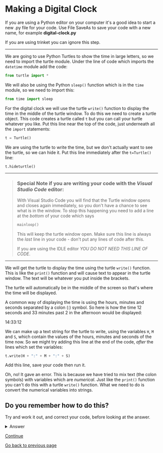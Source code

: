 # Making a Digital Clock

If you are using a Python editor on your computer it's a good idea to start a new .py file for your code. Use File SaveAs to save your code with a new name, for example **digital-clock.py**

If you are using trinket you can ignore this step.

---

We are going to use Python Turtles to show the time in large letters, so we need to import the turtle module. Under the line of code which imports the ```datetime``` module add the code:

```python
from turtle import *
```

We will also be using the Python ```sleep()``` function which is in the ```time``` module, so we need to import this:

```python
from time import sleep
```

For the digital clock we will use the turtle ```write()``` function to display the time in the middle of the turtle window. To do this we need to create a turtle object. This code creates a turtle called ```t``` but you can call your turtle whatever you like. Put this line near the top of the code, just underneath all the ```import``` statements:

```python
t = Turtle()
```

We are using the turtle to write the time, but we don't actually want to see the turtle, so we can hide it. Put this line immediately after the ```t=Turtle()``` line:

```python
t.hideturtle()
```

---

>### Special Note if you are writing your code with the *Visual Studio Code* editor:
>
>With Visual Studio Code you will find that the Turtle window opens and closes again immediately, so you don't have a chance to see what is in the window. To stop this happening you need to add a line at the *bottom* of your code which says
>
>```python
>mainloop()
>```
>
>This will keep the turtle window open. Make sure this line is always the *last* line in your code - don't put any lines of code after this.
>
>If you are using the IDLE editor _*YOU DO NOT NEED THIS LINE OF CODE*_.

---

We will get the turtle to display the time using the turtle ```write()``` function. This is like the ```print()``` function and will cause text to appear in the turtle window. The text will be whatever you put inside the brackets.

The turtle will automatically be in the middle of the screen so that's where the time will be displayed.

A common way of displaying the time is using the hours, minutes and seconds separated by a colon (:) symbol. So here is how the time 12 seconds and 33 minutes past 2 in the afternoon would be displayed:

14:33:12

We can make up a text string for the turtle to write, using the variables ```H```, ```M``` and ```S```, which contain the values of the hours, minutes and seconds of the time now. So we might try adding this line at the end of the code, *after* the lines which set the variables:

```python
t.write(H + ":" + M + ":" + S)
```

Add this line, save your code then run it.

Oh, no! It gave an error. This is because we have tried to mix text (the colon symbols) with variables which are *numerical*. Just like the ```print()``` function you can't do this with a turtle ```write()``` function. What we need to do is convert the numerical variables into strings.
 
## Do you remember how to do this?

Try and work it out, and correct your code, before looking at the answer.

<details><summary>Answer</summary>

To convert a numerical variable to a string variable use the ```str()``` function.

To have a turtle **write** several numerical variables, one after the other, convert them all to strings and place a ```+``` sign in between each inside the brackets of the ```write()``` function.

Try this in your code before continuing.

</details>

<p>

[Continue](README3.md)

[Go back to previous page](../Step1-Whats_the_time/README.md)